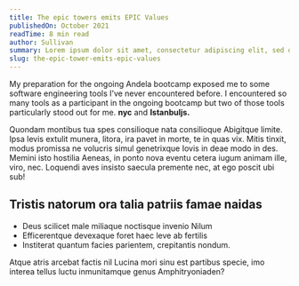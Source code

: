 ```yaml
---
title: The epic towers emits EPIC Values
publishedOn: October 2021
readTime: 8 min read
author: Sullivan
summary: Lorem ipsum dolor sit amet, consectetur adipiscing elit, sed do eiusmod tempor incididunt ut labore et dolore magna aliqua. Ut enim ad minim veniam, quis nostrud exercitation ullamco laboris nisi ut aliquip ex ea commodo consequat. Duis aute irure dolor in reprehenderit in voluptate velit esse cillum dolore eu fugiat nulla pariatur
slug: the-epic-tower-emits-epic-values
---
```


My preparation for the ongoing Andela bootcamp exposed me to some software engineering 
tools I’ve never encountered before. I encountered so many tools as a participant in the 
ongoing bootcamp but two of those tools particularly stood out for me. **nyc** and **Istanbuljs.**

Quondam montibus tua spes consilioque nata consilioque
Abigitque limite. Ipsa levis extulit munera, litora, ira pavet in morte, te in quas vix. Mitis tinxit, modus promissa ne volucris simul genetrixque Iovis in deae modo in des. Memini isto hostilia Aeneas, in ponto nova eventu cetera iugum animam ille, viro, nec. Loquendi aves insisto saecula premente nec, at ego poscit ubi sub!

## Tristis natorum ora talia patriis famae naidas

* Deus scilicet male miliaque noctisque invenio Nilum
* Efficerentque devexaque foret haec leve ab fertilis
* Institerat quantum facies parientem, crepitantis nondum. 
  
Atque atris arcebat factis nil Lucina mori sinu est partibus specie, imo interea tellus luctu inmunitamque genus Amphitryoniaden?
